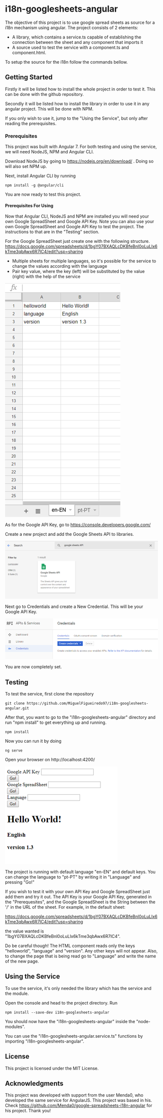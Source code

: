 # i18n-googlesheets-angular

The objective of this project is to use google spread sheets as source for a i18n mechanism using angular. The project consists of 2 elements: 

* A library, which contains a service.ts capable of establishing the connection between the sheet and any component that imports it
* A source used to test the service with a component.ts and component.html.

To setup the source for the i18n follow the commands bellow.

## Getting Started

Firstly it will be listed how to install the whole project in order to test it. This can be done with the github repository.

Secondly it will be listed how to install the library in order to use it in any angular project. This will be done with NPM.

If you only wish to use it, jump to the "Using the Service", but only after reading the prerequisites.

### Prerequisites

This project was built with Angular 7.
For both testing and using the service, we will need NodeJS, NPM and Angular CLI.

Download NodeJS by going to https://nodejs.org/en/download/ . Doing so will also set NPM up.

Next, install Angular CLI by running

```
npm install -g @angular/cli
```

You are now ready to test this project.

#### Prerequisites For Using

Now that Angular CLI, NodeJS and NPM are installed you will need your own Google SpreadSheet and Google API Key.
Note you can also use your own Google SpreadSheet and Google API Key to test the project. The instructions to that are in the "Testing" section.

For the Google SpreadSheet just create one with the following structure.
https://docs.google.com/spreadsheets/d/1bgY07BXAQLcDKBfeBnl0oLuLlx6kTme3qbAwx6R7IC4/edit?usp=sharing

* Multiple sheets for multiple languages, so it's possible for the service to change the values according with the language
* Pair key value, where the key (left) will be substituted by the value (right) with the help of the service

![Spreadsheet printscreen](https://raw.githubusercontent.com/MiguelFigueiredo97/i18n-googlesheets-angular/master/img/googlesheet.png)

As for the Google API Key, go to https://console.developers.google.com/ 

Create a new project and add the Google Sheets API to libraries.

![APIsheet printscreen](https://raw.githubusercontent.com/MiguelFigueiredo97/i18n-googlesheets-angular/master/img/googlesheetapi.png)

Next go to Credentials and create a New Credential. This will be your Google API Key.

![API printscreen](https://raw.githubusercontent.com/MiguelFigueiredo97/i18n-googlesheets-angular/master/img/credential.png)

You are now completely set.

## Testing

To test the service, first clone the repository

```
git clone https://github.com/MiguelFigueiredo97/i18n-googlesheets-angular.git
```

After that, you want to go to the "i18n-googlesheets-angular" directory and run "npm install" to get everything up and running. 

```
npm install
```

Now you can run it by doing

```
ng serve
```

Open your browser on http://localhost:4200/

![Test printscreen](https://raw.githubusercontent.com/MiguelFigueiredo97/i18n-googlesheets-angular/master/img/test.png)

The project is running with default language "en-EN" and default keys.
You can change the language to "pt-PT" by writing it in "Language" and pressing "Go!"

If you wish to test it with your own API Key and Google SpreadSheet just add them and try it out. 
The API Key is your Google API Key, generated in the "Prerequesites", and the Google SpreadSheet is the String between the '/' in the URL of the sheet.
For example, in the default sheet:

https://docs.google.com/spreadsheets/d/1bgY07BXAQLcDKBfeBnl0oLuLlx6kTme3qbAwx6R7IC4/edit?usp=sharing

the value wanted is "1bgY07BXAQLcDKBfeBnl0oLuLlx6kTme3qbAwx6R7IC4".

Do be careful though!
The HTML component reads only the keys "helloworld", "language" and "version". Any other keys will not appear. Also, to change the page that is being read go to "Language" and write the name of the new page.

## Using the Service

To use the service, it's only needed the library which has the service and the module. 

Open the console and head to the project directory. Run

```
npm install --save-dev i18n-googlesheets-angular
```

You should now have the "i18n-googlesheets-angular" inside the "node-modules".

You can use the "i18n-googlesheets-angular.service.ts" functions by importing "i18n-googlesheets-angular".

## License 

This project is licensed under the MIT License.

## Acknowledgments

This project was developed with support from the user Menda0, who developed the same service for AngularJS.
This project was based in his. Check https://github.com/Menda0/google-spreadsheets-i18n-angular for his project.
Thank you!
